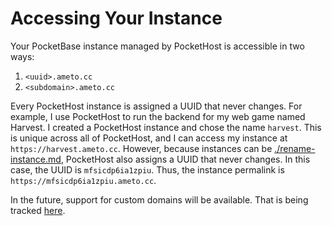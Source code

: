 # Accessing Your Instance

Your PocketBase instance managed by PocketHost is accessible in two ways:

1. `<uuid>.ameto.cc`
2. `<subdomain>.ameto.cc`

Every PocketHost instance is assigned a UUID that never changes. For example, I use PocketHost to run the backend for my web game named Harvest. I created a PocketHost instance and chose the name `harvest`. This is unique across all of PocketHost, and I can access my instance at `https://harvest.ameto.cc`. However, because instances can be [./rename-instance.md](renamed), PocketHost also assigns a UUID that never changes. In this case, the UUID is `mfsicdp6ia1zpiu`. Thus, the instance permalink is `https://mfsicdp6ia1zpiu.ameto.cc`.

In the future, support for custom domains will be available. That is being tracked [here](https://github.com/benallfree/pockethost/issues/25).
